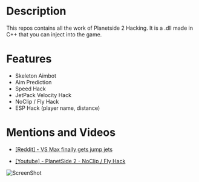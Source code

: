 # Description
This repos contains all the work of Planetside 2 Hacking.
It is a .dll made in C++ that you can inject into the game.

# Features
- Skeleton Aimbot
- Aim Prediction
- Speed Hack
- JetPack Velocity Hack
- NoClip / Fly Hack
- ESP Hack (player name, distance)

# Mentions and Videos
- [[Reddit] - VS Max finally gets jump jets](https://www.reddit.com/r/Planetside/comments/9ubsvs/vs_max_finally_gets_jump_jets/ "Planetside 2 Reddit")

- [[Youtube] - PlanetSide 2 - NoClip / Fly Hack](https://www.youtube.com/watch?v=RNmABZNeiSw "PlanetSide 2 - NoClip / Fly Hack")

![ScreenShot](ScreenShot.png "ScreenShot")
